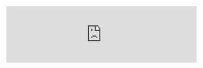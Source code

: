 <center><iframe width="100%" src="https://www.youtube.com/embed/araxYgLCrpM" frameborder="0" allowfullscreen></iframe></center>
